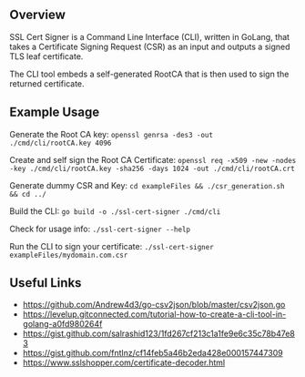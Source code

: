 ## Overview
SSL Cert Signer is a Command Line Interface (CLI), written in GoLang, that takes a Certificate Signing Request (CSR) as an input and outputs a signed TLS leaf certificate.

The CLI tool embeds a self-generated RootCA that is then used to sign the returned certificate.

## Example Usage
Generate the Root CA key:
`openssl genrsa -des3 -out ./cmd/cli/rootCA.key 4096`

Create and self sign the Root CA Certificate:
`openssl req -x509 -new -nodes -key ./cmd/cli/rootCA.key -sha256 -days 1024 -out ./cmd/cli/rootCA.crt`

Generate dummy CSR and Key:
`cd exampleFiles && ./csr_generation.sh && cd ../`

Build the CLI:
`go build -o ./ssl-cert-signer ./cmd/cli`

Check for usage info:
`./ssl-cert-signer --help`

Run the CLI to sign your certificate:
`./ssl-cert-signer exampleFiles/mydomain.com.csr`

## Useful Links
* https://github.com/Andrew4d3/go-csv2json/blob/master/csv2json.go
* https://levelup.gitconnected.com/tutorial-how-to-create-a-cli-tool-in-golang-a0fd980264f
* https://gist.github.com/salrashid123/1fd267cf213c1a1fe9e6c35c78b47e83
* https://gist.github.com/fntlnz/cf14feb5a46b2eda428e000157447309
* https://www.sslshopper.com/certificate-decoder.html
